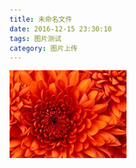 ```yaml
---
title: 未命名文件
date: 2016-12-15 23:30:10
tags: 图片测试
category: 图片上传
---
```


![enter description here][1]


  [1]: ./images/Chrysanthemum11.jpg "Chrysanthemum11.jpg"